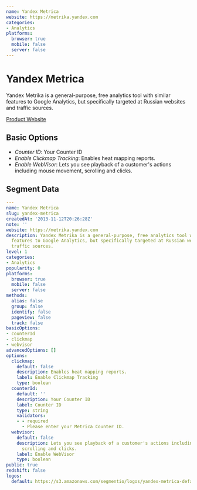 ```yaml
---
name: Yandex Metrica
website: https://metrika.yandex.com
categories:
- Analytics
platforms:
  browser: true
  mobile: false
  server: false
---
```


# Yandex Metrica

Yandex Metrika is a general-purpose, free analytics tool with similar features to Google Analytics, but specifically targeted at Russian websites and traffic sources.

[Product Website](https://metrika.yandex.com)

## Basic Options

- *Counter ID*: Your Counter ID
- *Enable Clickmap Tracking*: Enables heat mapping reports.
- *Enable WebVisor*: Lets you see playback of a customer's actions including mouse movement, scrolling and clicks.


## Segment Data
```yaml
---
name: Yandex Metrica
slug: yandex-metrica
createdAt: '2013-11-12T20:26:28Z'
note: ''
website: https://metrika.yandex.com
description: Yandex Metrika is a general-purpose, free analytics tool with similar
  features to Google Analytics, but specifically targeted at Russian websites and
  traffic sources.
level: 1
categories:
- Analytics
popularity: 0
platforms:
  browser: true
  mobile: false
  server: false
methods:
  alias: false
  group: false
  identify: false
  pageview: false
  track: false
basicOptions:
- counterId
- clickmap
- webvisor
advancedOptions: []
options:
  clickmap:
    default: false
    description: Enables heat mapping reports.
    label: Enable Clickmap Tracking
    type: boolean
  counterId:
    default: ''
    description: Your Counter ID
    label: Counter ID
    type: string
    validators:
    - - required
      - Please enter your Metrica Counter ID.
  webvisor:
    default: false
    description: Lets you see playback of a customer's actions including mouse movement,
      scrolling and clicks.
    label: Enable WebVisor
    type: boolean
public: true
redshift: false
logos:
  default: https://s3.amazonaws.com/segmentio/logos/yandex-metrica-default.svg

```


